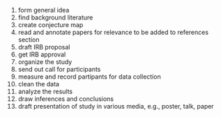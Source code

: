 1. form general idea
2. find background literature
3. create conjecture map
4. read and annotate papers for relevance to be added to references section
5. draft IRB proposal
6. get IRB approval
7. organize the study
8. send out call for participants
9. measure and record partipants for data collection
10. clean the data
11. analyze the results
12. draw inferences and conclusions
13. draft presentation of study in various media, e.g., poster, talk, paper
